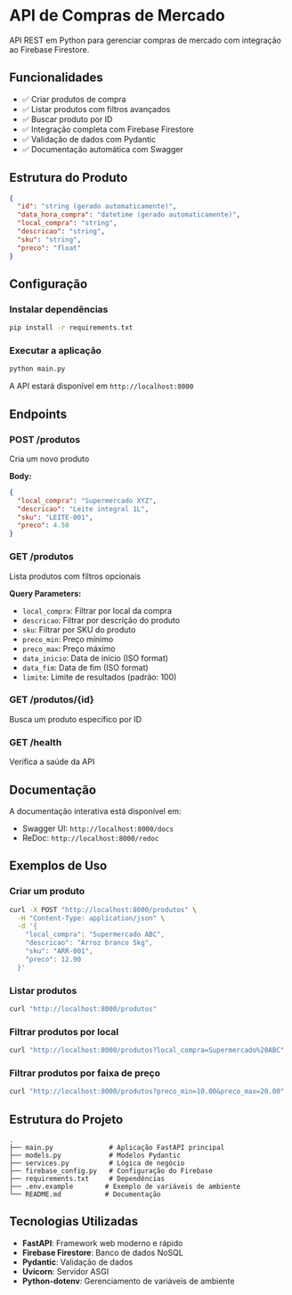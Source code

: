 # API de Compras de Mercado

API REST em Python para gerenciar compras de mercado com integração ao Firebase Firestore.

## Funcionalidades

- ✅ Criar produtos de compra
- ✅ Listar produtos com filtros avançados
- ✅ Buscar produto por ID
- ✅ Integração completa com Firebase Firestore
- ✅ Validação de dados com Pydantic
- ✅ Documentação automática com Swagger

## Estrutura do Produto

```json
{
  "id": "string (gerado automaticamente)",
  "data_hora_compra": "datetime (gerado automaticamente)",
  "local_compra": "string",
  "descricao": "string",
  "sku": "string",
  "preco": "float"
}
```

## Configuração

### Instalar dependências

```bash
pip install -r requirements.txt
```

### Executar a aplicação

```bash
python main.py
```

A API estará disponível em `http://localhost:8000`

## Endpoints

### POST /produtos
Cria um novo produto

**Body:**
```json
{
  "local_compra": "Supermercado XYZ",
  "descricao": "Leite integral 1L",
  "sku": "LEITE-001",
  "preco": 4.50
}
```

### GET /produtos
Lista produtos com filtros opcionais

**Query Parameters:**
- `local_compra`: Filtrar por local da compra
- `descricao`: Filtrar por descrição do produto
- `sku`: Filtrar por SKU do produto
- `preco_min`: Preço mínimo
- `preco_max`: Preço máximo
- `data_inicio`: Data de início (ISO format)
- `data_fim`: Data de fim (ISO format)
- `limite`: Limite de resultados (padrão: 100)

### GET /produtos/{id}
Busca um produto específico por ID

### GET /health
Verifica a saúde da API

## Documentação

A documentação interativa está disponível em:
- Swagger UI: `http://localhost:8000/docs`
- ReDoc: `http://localhost:8000/redoc`

## Exemplos de Uso

### Criar um produto
```bash
curl -X POST "http://localhost:8000/produtos" \
  -H "Content-Type: application/json" \
  -d '{
    "local_compra": "Supermercado ABC",
    "descricao": "Arroz branco 5kg",
    "sku": "ARR-001",
    "preco": 12.90
  }'
```

### Listar produtos
```bash
curl "http://localhost:8000/produtos"
```

### Filtrar produtos por local
```bash
curl "http://localhost:8000/produtos?local_compra=Supermercado%20ABC"
```

### Filtrar produtos por faixa de preço
```bash
curl "http://localhost:8000/produtos?preco_min=10.00&preco_max=20.00"
```

## Estrutura do Projeto

```
.
├── main.py              # Aplicação FastAPI principal
├── models.py            # Modelos Pydantic
├── services.py          # Lógica de negócio
├── firebase_config.py   # Configuração do Firebase
├── requirements.txt     # Dependências
├── .env.example        # Exemplo de variáveis de ambiente
└── README.md           # Documentação
```

## Tecnologias Utilizadas

- **FastAPI**: Framework web moderno e rápido
- **Firebase Firestore**: Banco de dados NoSQL
- **Pydantic**: Validação de dados
- **Uvicorn**: Servidor ASGI
- **Python-dotenv**: Gerenciamento de variáveis de ambiente
